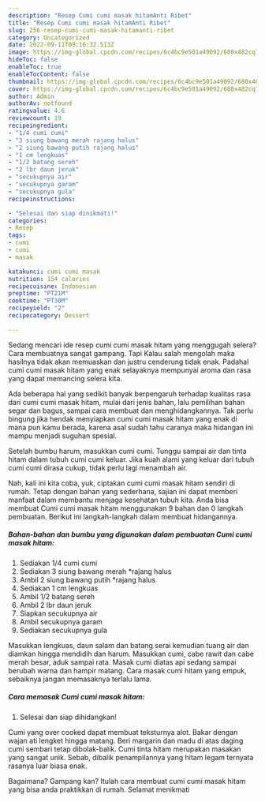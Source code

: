```yaml
---
description: "Resep Cumi cumi masak hitamAnti Ribet"
title: "Resep Cumi cumi masak hitamAnti Ribet"
slug: 256-resep-cumi-cumi-masak-hitamanti-ribet
category: Uncategorized
date: 2022-09-11T09:16:32.513Z
image: https://img-global.cpcdn.com/recipes/6c4bc9e501a49092/680x482cq70/cumi-cumi-masak-hitam-foto-resep-utama.jpg
hideToc: false
enableToc: true
enableTocContent: false
thumbnail: https://img-global.cpcdn.com/recipes/6c4bc9e501a49092/680x482cq70/cumi-cumi-masak-hitam-foto-resep-utama.jpg
cover: https://img-global.cpcdn.com/recipes/6c4bc9e501a49092/680x482cq70/cumi-cumi-masak-hitam-foto-resep-utama.jpg
author: Admin
authorAv: notfound
ratingvalue: 4.6
reviewcount: 19
recipeingredient:
- "1/4 cumi cumi"
- "3 siung bawang merah rajang halus"
- "2 siung bawang putih rajang halus"
- "1 cm lengkuas"
- "1/2 batang sereh"
- "2 lbr daun jeruk"
- "secukupnya air"
- "secukupnya garam"
- "secukupnya gula"
recipeinstructions:

- "Selesai dan siap dinikmati!"
categories:
- Resep
tags:
- cumi
- cumi
- masak

katakunci: cumi cumi masak 
nutrition: 154 calories
recipecuisine: Indonesian
preptime: "PT21M"
cooktime: "PT30M"
recipeyield: "2"
recipecategory: Dessert

---
```



Sedang mencari ide resep cumi cumi masak hitam yang menggugah selera? Cara membuatnya sangat gampang. Tapi Kalau salah mengolah maka hasilnya tidak akan memuaskan dan justru cenderung tidak enak. Padahal cumi cumi masak hitam yang enak selayaknya mempunyai aroma dan rasa yang dapat memancing selera kita.


Ada beberapa hal yang sedikit banyak berpengaruh terhadap kualitas rasa dari cumi cumi masak hitam, mulai dari jenis bahan, lalu pemilihan bahan segar dan bagus, sampai cara membuat dan menghidangkannya. Tak perlu bingung jika hendak menyiapkan cumi cumi masak hitam yang enak di mana pun kamu berada, karena asal sudah tahu caranya maka hidangan ini mampu menjadi suguhan spesial.

Setelah bumbu harum, masukkan cumi cumi. Tunggu sampai air dan tinta hitam dalam tubuh cumi cumi keluar. Jika kuah alami yang keluar dari tubuh cumi cumi dirasa cukup, tidak perlu lagi menambah air.


Nah, kali ini kita coba, yuk, ciptakan cumi cumi masak hitam sendiri di rumah. Tetap dengan bahan yang sederhana, sajian ini dapat memberi manfaat dalam membantu menjaga kesehatan tubuh kita. Anda bisa membuat Cumi cumi masak hitam menggunakan 9 bahan dan 0 langkah pembuatan. Berikut ini langkah-langkah dalam membuat hidangannya.

<!--inarticleads1-->

##### Bahan-bahan dan bumbu yang digunakan dalam pembuatan Cumi cumi masak hitam:

1. Sediakan 1/4 cumi cumi
1. Sediakan 3 siung bawang merah *rajang halus
1. Ambil 2 siung bawang putih *rajang halus
1. Sediakan 1 cm lengkuas
1. Ambil 1/2 batang sereh
1. Ambil 2 lbr daun jeruk
1. Siapkan secukupnya air
1. Ambil secukupnya garam
1. Sediakan secukupnya gula


Masukkan lengkuas, daun salam dan batang serai kemudian tuang air dan diamkan hingga mendidih dan harum. Masukkan cumi, cabe rawit dan cabe merah besar, aduk sampai rata. Masak cumi diatas api sedang sampai berubah warna dan hampir matang. Cara masak cumi hitam yang empuk, sebaiknya jangan memasaknya terlalu lama. 

<!--inarticleads2-->

##### Cara memasak Cumi cumi masak hitam:


1. Selesai dan siap dihidangkan!

Cumi yang over cooked dapat membuat teksturnya alot. Bakar dengan wajan ati lengket hingga matang. Beri margarin dan madu di atas daging cumi sembari tetap dibolak-balik. Cumi tinta hitam merupakan masakan yang sangat unik. Sebab, dibalik penampilannya yang hitam legam ternyata rasanya luar biasa enak. 

Bagaimana? Gampang kan? Itulah cara membuat cumi cumi masak hitam yang bisa anda praktikkan di rumah. Selamat menikmati
